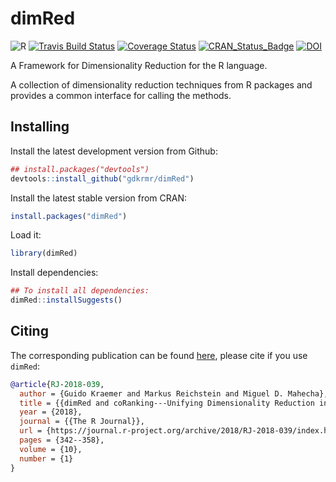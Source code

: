# dimRed
![R](https://github.com/gdkrmr/dimRed/workflows/R/badge.svg?branch=master)
[![Travis Build Status](https://travis-ci.org/gdkrmr/dimRed.svg?branch=master)](https://travis-ci.org/gdkrmr/dimRed) 
[![Coverage Status](https://img.shields.io/codecov/c/github/gdkrmr/dimRed/master.svg)](https://codecov.io/github/gdkrmr/dimRed?branch=master) 
[![CRAN\_Status\_Badge](http://www.r-pkg.org/badges/version/dimRed)](https://cran.r-project.org/package=dimRed)
[![DOI](https://zenodo.org/badge/70895041.svg)](https://zenodo.org/badge/latestdoi/70895041)

A Framework for Dimensionality Reduction for the R language.

A collection of dimensionality reduction
techniques from R packages and provides a common
interface for calling the methods.

## Installing
Install the latest development version from Github:
```R
## install.packages("devtools")
devtools::install_github("gdkrmr/dimRed")
```

Install the latest stable version from CRAN:
```R
install.packages("dimRed")
```

Load it:
```R
library(dimRed)
```

Install dependencies:
```R
## To install all dependencies:
dimRed::installSuggests()
```

## Citing
The corresponding publication can be found
[here](https://journal.r-project.org/archive/2018/RJ-2018-039/index.html "dimRed
and coRanking - Unifying Dimensionality Reduction in R"), please cite if you use
`dimRed`:

```bibtex
@article{RJ-2018-039,
  author = {Guido Kraemer and Markus Reichstein and Miguel D. Mahecha},
  title = {{dimRed and coRanking---Unifying Dimensionality Reduction in R}},
  year = {2018},
  journal = {{The R Journal}},
  url = {https://journal.r-project.org/archive/2018/RJ-2018-039/index.html},
  pages = {342--358},
  volume = {10},
  number = {1}
}
```
